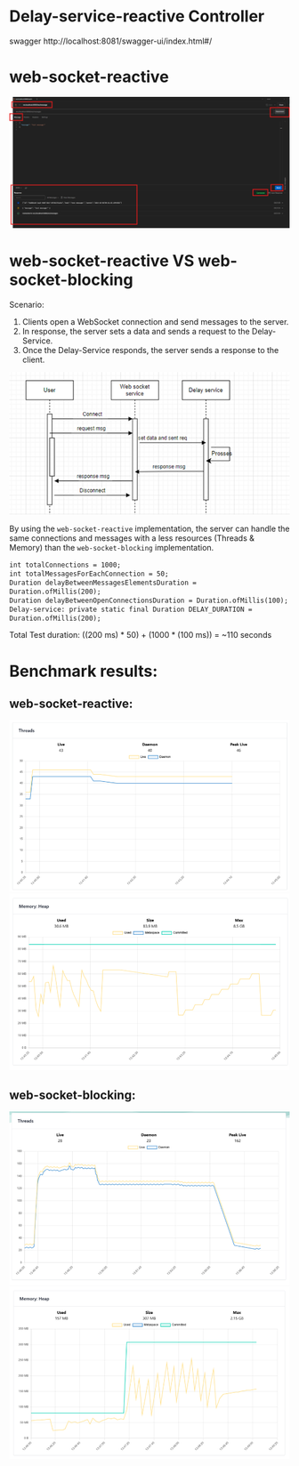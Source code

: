 # Delay-service-reactive Controller
swagger http://localhost:8081/swagger-ui/index.html#/

# web-socket-reactive

![postman-img.png](postman-img.png)


# web-socket-reactive VS web-socket-blocking
Scenario:
1. Clients open a WebSocket connection and send messages to the server.
2. In response, the server sets a data and sends a request to the Delay-Service.
3. Once the Delay-Service responds, the server sends a response to the client.

![main-flow.png](main-flow.png)

By using the `web-socket-reactive` implementation,
the server can handle the same connections and messages with a less resources (Threads & Memory)
than the `web-socket-blocking` implementation.

    int totalConnections = 1000;
    int totalMessagesForEachConnection = 50;
    Duration delayBetweenMessagesElementsDuration = Duration.ofMillis(200);
    Duration delayBetweenOpenConnectionsDuration = Duration.ofMillis(100);
    Delay-service: private static final Duration DELAY_DURATION = Duration.ofMillis(200);
Total Test duration:
((200 ms) * 50) + (1000 * (100 ms)) =
~110 seconds

# Benchmark results:
    
## web-socket-reactive:

![reactive-threads.png](reactive-threads.png)
![reactive-memory.png](reactive-memory.png)

## web-socket-blocking:
![blocking-threads.png](blocking-threads.png)
![blocking-memory.png](blocking-memory.png)